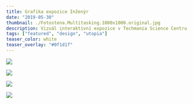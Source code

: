 ```yaml
---
title: Grafika expozice Inženýr
date: "2019-05-30"
thumbnail: ./Fotostena.Multitasking.1000x1000.original.jpg
description: Vizuál interaktivní expozice v Techmania Science Centru
tags: ["featured", "design", "utopia"]
teaser_color: white
teaser_overlay: "#0f1d1f"
---
```


<div class="p-row p-row_center">

<div class="p-col p-col_12 p-col_lg_6">

![](./Fotostena.Multitasking.1000x1000.original.jpg)

![](./ingeneer-photo.original.jpg)

</div>

<div class="p-col p-col_12 p-col_lg_6">

![](./Interaktivni.Stena.PRINT-DATA.Sample.original.jpg)

![](./fulldome.still.original.jpg)

</div>

</div>